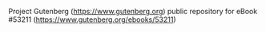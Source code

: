 Project Gutenberg (https://www.gutenberg.org) public repository for
eBook #53211 (https://www.gutenberg.org/ebooks/53211)
